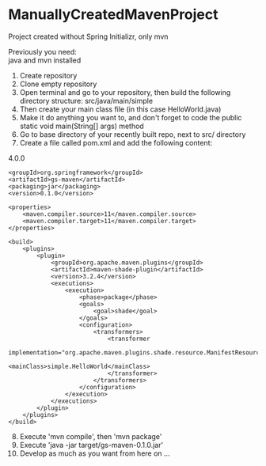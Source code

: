 # ManuallyCreatedMavenProject
Project created without Spring Initializr, only mvn 

Previously you need:          
     java and mvn installed   

1) Create repository
2) Clone empty repository
3) Open terminal and go to your repository, then build the following directory structure: src/java/main/simple
4) Then create your main class file (in this case HelloWorld.java)
5) Make it do anything you want to, and don't forget to code the public static void main(String[] args) method
6) Go to base directory of your recently built repo, next to src/ directory
7) Create a file called pom.xml and add the following content:
<?xml version="1.0" encoding="UTF-8"?>
<project xmlns="http://maven.apache.org/POM/4.0.0" xmlns:xsi="http://www.w3.org/2001/XMLSchema-instance"
    xsi:schemaLocation="http://maven.apache.org/POM/4.0.0 https://maven.apache.org/xsd/maven-4.0.0.xsd">
    <modelVersion>4.0.0</modelVersion>

    <groupId>org.springframework</groupId>
    <artifactId>gs-maven</artifactId>
    <packaging>jar</packaging>
    <version>0.1.0</version>

    <properties>
        <maven.compiler.source>11</maven.compiler.source>
        <maven.compiler.target>11</maven.compiler.target>
    </properties>

    <build>
        <plugins>
            <plugin>
                <groupId>org.apache.maven.plugins</groupId>
                <artifactId>maven-shade-plugin</artifactId>
                <version>3.2.4</version>
                <executions>
                    <execution>
                        <phase>package</phase>
                        <goals>
                            <goal>shade</goal>
                        </goals>
                        <configuration>
                            <transformers>
                                <transformer
                                    implementation="org.apache.maven.plugins.shade.resource.ManifestResourceTransformer">
                                    <mainClass>simple.HelloWorld</mainClass>
                                </transformer>
                            </transformers>
                        </configuration>
                    </execution>
                </executions>
            </plugin>
        </plugins>
    </build>
</project>

8) Execute 'mvn compile', then 'mvn package'
9) Execute 'java -jar target/gs-maven-0.1.0.jar'
10) Develop as much as you want from here on ...
